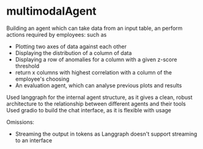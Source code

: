 # multimodalAgent

Building an agent which can take data from an input table, an perform actions required by employees: such as 
- Plotting two axes of data against each other
- Displaying the distribution of a column of data
- Displaying a row of anomalies for a column with a given z-score threshold
- return x columns with highest correlation with a column of the employee's choosing
- An evaluation agent, which can analyse previous plots and results

Used langgraph for the internal agent structure, as it gives a clean, robust architecture to the relationship between different agents and their tools
Used gradio to build the chat interface, as it is flexible with usage



Omissions:
- Streaming the output in tokens as Langgraph doesn't support streaming to an interface
